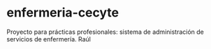 # enfermeria-cecyte
Proyecto para prácticas profesionales: sistema de administración de servicios de enfermería.
Raúl
